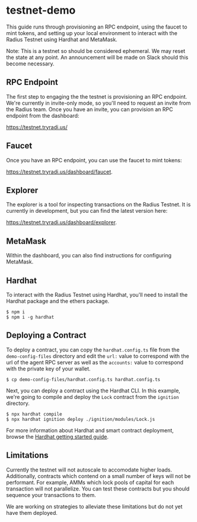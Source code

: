 # testnet-demo

This guide runs through provisioning an RPC endpoint, using the faucet to mint tokens, and setting up your local environment to interact with the Radius Testnet using Hardhat and MetaMask.  

Note: This is a testnet so should be considered ephemeral. We may reset the state at any point. An announcement will be made on Slack should this become necessary.

## RPC Endpoint
The first step to engaging the the testnet is provisioning an RPC endpoint. We're currently in invite-only mode, so you'll need to request an invite from the Radius team. Once you have an invite, you can provision an RPC endpoint from the dashboard:

https://testnet.tryradi.us/

## Faucet

Once you have an RPC endpoint, you can use the faucet to mint tokens: 

https://testnet.tryradi.us/dashboard/faucet.

## Explorer

The explorer is a tool for inspecting transactions on the Radius Testnet. It is currently in development, but you can find the latest version here:

https://testnet.tryradi.us/dashboard/explorer.

## MetaMask

Within the dashboard, you can also find instructions for configuring MetaMask.

## Hardhat

To interact with the Radius Testnet using Hardhat, you'll need to install the Hardhat package and the ethers package.

```console
$ npm i
$ npm i -g hardhat
```

## Deploying a Contract

To deploy a contract, you can copy the `hardhat.config.ts` file from the `demo-config-files` directory and edit the `url:` value to correspond with the url of the agent RPC server as well as the `accounts:` value to correspond with the private key of your wallet.

```console
$ cp demo-config-files/hardhat.config.ts hardhat.config.ts
```

Next, you can deploy a contract using the Hardhat CLI. In this example, we're going to compile and deploy the `Lock` contract from the `ignition` directory.
```console
$ npx hardhat compile
$ npx hardhat ignition deploy ./ignition/modules/Lock.js
```

For more information about Hardhat and smart contract deployment,
browse the [Hardhat getting started guide](https://hardhat.org/hardhat-runner/docs/getting-started#quick-start).

## Limitations

Currently the testnet will not autoscale to accomodate higher loads. Additionally, contracts which contend on a small number of keys will not be performant. For example, AMMs which lock pools of capital for each transaction will not parallelize. You can test these contracts but you should sequence your transactions to them.

We are working on strategies to alleviate these limitations but do not yet have them deployed.
